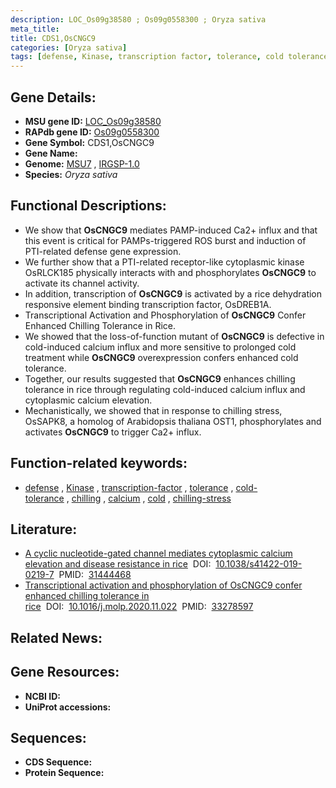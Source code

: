 ```yaml
---
description: LOC_Os09g38580 ; Os09g0558300 ; Oryza sativa
meta_title:
title: CDS1,OsCNGC9
categories: [Oryza sativa]
tags: [defense, Kinase, transcription factor, tolerance, cold tolerance, chilling, calcium, cold, chilling stress]
---
```


## Gene Details:
- **MSU gene ID:** [LOC_Os09g38580](http://rice.uga.edu/cgi-bin/ORF_infopage.cgi?orf=LOC_Os09g38580)  
- **RAPdb gene ID:** [Os09g0558300](https://rapdb.dna.affrc.go.jp/locus/?name=Os09g0558300)  
- **Gene Symbol:** CDS1,OsCNGC9
- **Gene Name:**
- **Genome:**  [MSU7](http://rice.uga.edu/)&nbsp;,&nbsp;[IRGSP-1.0](https://rapdb.dna.affrc.go.jp/download/irgsp1.html)
- **Species:** *Oryza sativa*

## Functional Descriptions:
   - We show that **OsCNGC9** mediates PAMP-induced Ca2+ influx and that this event is critical for PAMPs-triggered ROS burst and induction of PTI-related defense gene expression.
   - We further show that a PTI-related receptor-like cytoplasmic kinase OsRLCK185 physically interacts with and phosphorylates **OsCNGC9** to activate its channel activity.
   - In addition, transcription of **OsCNGC9** is activated by a rice dehydration responsive element binding transcription factor, OsDREB1A.
   - Transcriptional Activation and Phosphorylation of **OsCNGC9** Confer Enhanced Chilling Tolerance in Rice.
   - We showed that the loss-of-function mutant of **OsCNGC9** is defective in cold-induced calcium influx and more sensitive to prolonged cold treatment while **OsCNGC9** overexpression confers enhanced cold tolerance.
   - Together, our results suggested that **OsCNGC9** enhances chilling tolerance in rice through regulating cold-induced calcium influx and cytoplasmic calcium elevation.
   - Mechanistically, we showed that in response to chilling stress, OsSAPK8, a homolog of Arabidopsis thaliana OST1, phosphorylates and activates **OsCNGC9** to trigger Ca2+ influx.

## Function-related keywords:
   - [defense](/tags/defense/)&nbsp;,&nbsp;[Kinase](/tags/Kinase/)&nbsp;,&nbsp;[transcription-factor](/tags/transcription-factor/)&nbsp;,&nbsp;[tolerance](/tags/tolerance/)&nbsp;,&nbsp;[cold-tolerance](/tags/cold-tolerance/)&nbsp;,&nbsp;[chilling](/tags/chilling/)&nbsp;,&nbsp;[calcium](/tags/calcium/)&nbsp;,&nbsp;[cold](/tags/cold/)&nbsp;,&nbsp;[chilling-stress](/tags/chilling-stress/)

## Literature:
   - [A cyclic nucleotide-gated channel mediates cytoplasmic calcium elevation and disease resistance in rice](https://www.doi.org/10.1038/s41422-019-0219-7)&nbsp;&nbsp;DOI:&nbsp;&nbsp;[10.1038/s41422-019-0219-7](https://www.doi.org/10.1038/s41422-019-0219-7)&nbsp;&nbsp;PMID:&nbsp;&nbsp;[31444468](https://pubmed.ncbi.nlm.nih.gov/31444468/)
   - [Transcriptional activation and phosphorylation of OsCNGC9 confer enhanced chilling tolerance in rice](https://www.doi.org/10.1016/j.molp.2020.11.022)&nbsp;&nbsp;DOI:&nbsp;&nbsp;[10.1016/j.molp.2020.11.022](https://www.doi.org/10.1016/j.molp.2020.11.022)&nbsp;&nbsp;PMID:&nbsp;&nbsp;[33278597](https://pubmed.ncbi.nlm.nih.gov/33278597/)

## Related News:

## Gene Resources:
- **NCBI ID:**  []()
- **UniProt accessions:** [](https://www.uniprot.org/uniprotkb//entry)

## Sequences:
- **CDS Sequence:**
- **Protein Sequence:**

